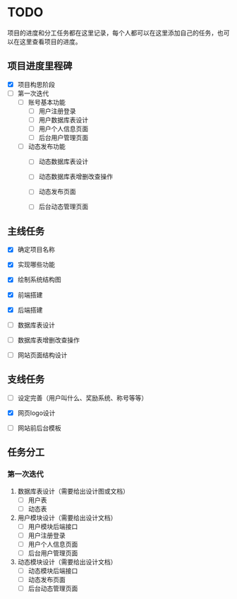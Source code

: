 # TODO

项目的进度和分工任务都在这里记录，每个人都可以在这里添加自己的任务，也可以在这里查看项目的进度。

## 项目进度里程碑

- [x] 项目构思阶段
- [ ] 第一次迭代
  - [ ] 账号基本功能
    - [ ] 用户注册登录
    - [ ] 用户数据库表设计
    - [ ] 用户个人信息页面
    - [ ] 后台用户管理页面
  - [ ] 动态发布功能
    - [ ] 动态数据库表设计
    - [ ] 动态数据库表增删改查操作
    - [ ] 动态发布页面
    - [ ] 后台动态管理页面



## 主线任务

- [x] 确定项目名称
- [x] 实现哪些功能
- [x] 绘制系统结构图
- [x] 前端搭建
- [x] 后端搭建
- [ ] 数据库表设计
- [ ] 数据库表增删改查操作
- [ ] 网站页面结构设计


## 支线任务

- [ ] 设定完善（用户叫什么、奖励系统、称号等等）
- [x] 网页logo设计
- [ ] 网站前后台模板


## 任务分工
### 第一次迭代

1. 数据库表设计（需要给出设计图或文档）
    - [ ] 用户表
    - [ ] 动态表
2. 用户模块设计（需要给出设计文档）
    - [ ] 用户模块后端接口
    - [ ] 用户注册登录
    - [ ] 用户个人信息页面
    - [ ] 后台用户管理页面
3. 动态模块设计（需要给出设计文档）
    - [ ] 动态模块后端接口
    - [ ] 动态发布页面
    - [ ] 后台动态管理页面
